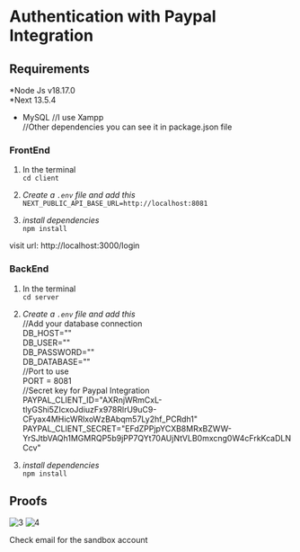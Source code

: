 # Authentication with Paypal Integration #

## Requirements ##
*Node Js v18.17.0 <br>
*Next 13.5.4 <br>
* MySQL  //I use Xampp <br>
//Other dependencies you can see it in package.json file

### FrontEnd ###

1. In the terminal  <br>
`cd client`

2. _Create a `.env` file and add this_ <br> `NEXT_PUBLIC_API_BASE_URL=http://localhost:8081`

3. _install dependencies_ <br>
`npm install`

visit url: http://localhost:3000/login

### BackEnd ###

1. In the terminal  <br>
`cd server`

2. _Create a `.env` file and add this_ <br>
//Add your database connection <br>
   DB_HOST="" <br>
DB_USER="" <br>
DB_PASSWORD="" <br>
DB_DATABASE=""  <br>
//Port to use <br>
PORT = 8081 <br>
//Secret key for Paypal Integration <br>
PAYPAL_CLIENT_ID="AXRnjWRmCxL-tlyGShi5ZIcxoJdiuzFx978RlrU9uC9-CFyax4MHicWRlxoWzBAbqm57Ly2hf_PCRdh1" <br>
PAYPAL_CLIENT_SECRET="EFdZPPjpYCXB8MRxBZWW-YrSJtbVAQh1MGMRQP5b9jPP7QYt70AUjNtVLB0mxcng0W4cFrkKcaDLNCcv"

3. _install dependencies_ <br>
`npm install`


## Proofs ##
![3](https://github.com/franzDELOS/authentication-with-paypal-integration/assets/108921882/76402049-7ee1-4901-885f-db739f924635)
![4](https://github.com/franzDELOS/authentication-with-paypal-integration/assets/108921882/f4b1a462-fb9c-4d7c-bd3f-0dc3e0dd14c2)

Check email for the sandbox account




